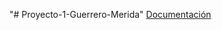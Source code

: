"# Proyecto-1-Guerrero-Merida" 
[Documentación]([url](https://docs.google.com/document/d/1Vx7lDoi5mUy6EIwWIfXDNEXZ4WSd58LEjim5y1vLngY/edit?tab=t.0))
